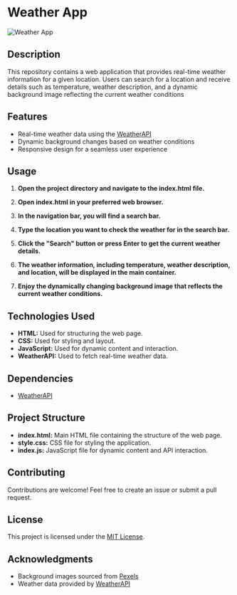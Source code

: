 # Weather App

![Weather App](https://images.pexels.com/photos/1118873/pexels-photo-1118873.jpeg?cs=srgb&dl=pexels-johannes-plenio-1118873.jpg&fm=jpg)

## Description

This repository contains a web application that provides real-time weather information for a given location. Users can search for a location and receive details such as temperature, weather description, and a dynamic background image reflecting the current weather conditions

## Features

- Real-time weather data using the [WeatherAPI](https://www.weatherapi.com/)
- Dynamic background changes based on weather conditions
- Responsive design for a seamless user experience

## Usage

1. **Open the project directory and navigate to the index.html file.**

2. **Open index.html in your preferred web browser.**

3. **In the navigation bar, you will find a search bar.**

4. **Type the location you want to check the weather for in the search bar.**

5. **Click the "Search" button or press Enter to get the current weather details.**

6. **The weather information, including temperature, weather description, and location, will be displayed in the main container.**

7. **Enjoy the dynamically changing background image that reflects the current weather conditions.**

## Technologies Used

- **HTML:** Used for structuring the web page.
- **CSS:** Used for styling and layout.
- **JavaScript:** Used for dynamic content and interaction.
- **WeatherAPI:** Used to fetch real-time weather data.

## Dependencies

- [WeatherAPI](https://www.weatherapi.com/)

## Project Structure

- **index.html:** Main HTML file containing the structure of the web page.
- **style.css:** CSS file for styling the application.
- **index.js:** JavaScript file for dynamic content and API interaction.

## Contributing

Contributions are welcome! Feel free to create an issue or submit a pull request.

## License

This project is licensed under the [MIT License](LICENSE).

## Acknowledgments

- Background images sourced from [Pexels](https://www.pexels.com/)
- Weather data provided by [WeatherAPI](https://www.weatherapi.com/)

   
